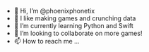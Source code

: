 - 👋 Hi, I’m @phoenixphonetix
- 👀 I like making games and crunching data
- 🌱 I’m currently learning Python and Swift
- 💞️ I’m looking to collaborate on more games!
- 📫 How to reach me ...

<!---
phoenixphonetix/phoenixphonetix is a ✨ special ✨ repository because its `README.md` (this file) appears on your GitHub profile.
You can click the Preview link to take a look at your changes.
--->
